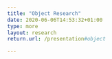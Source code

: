 ```yaml
---
title: "Object Research"
date: 2020-06-06T14:53:32+01:00
type: more
layout: research
return.url: /presentation#object

---
```


